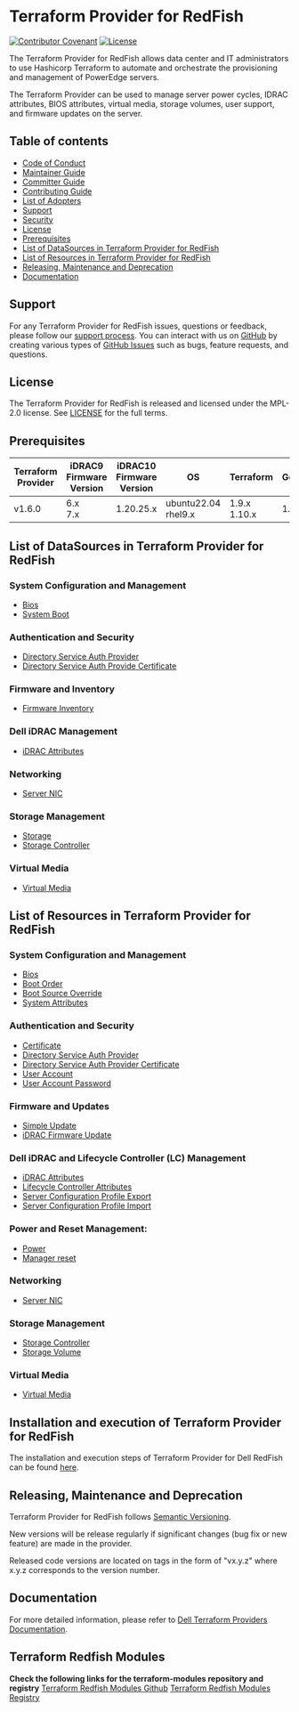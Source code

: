 <!--
Copyright (c) 2020-2025 Dell Inc., or its subsidiaries. All Rights Reserved.

Licensed under the Mozilla Public License Version 2.0 (the "License");
you may not use this file except in compliance with the License.
You may obtain a copy of the License at

    http://mozilla.org/MPL/2.0/


Unless required by applicable law or agreed to in writing, software
distributed under the License is distributed on an "AS IS" BASIS,
WITHOUT WARRANTIES OR CONDITIONS OF ANY KIND, either express or implied.
See the License for the specific language governing permissions and
limitations under the License.
-->
# Terraform Provider for RedFish

[![Contributor Covenant](https://img.shields.io/badge/Contributor%20Covenant-v2.0%20adopted-ff69b4.svg)](about/CODE_OF_CONDUCT.md)
[![License](https://img.shields.io/badge/License-MPL_2.0-blue.svg)](LICENSE)

The Terraform Provider for RedFish allows data center and IT administrators to use Hashicorp Terraform to automate and orchestrate the provisioning and management of PowerEdge servers.

The Terraform Provider can be used to manage server power cycles, IDRAC attributes, BIOS attributes, virtual media, storage volumes, user support, and firmware updates on the server.

## Table of contents

* [Code of Conduct](https://github.com/dell/dell-terraform-providers/blob/main/docs/CODE_OF_CONDUCT.md)
* [Maintainer Guide](https://github.com/dell/dell-terraform-providers/blob/main/docs/MAINTAINER_GUIDE.md)
* [Committer Guide](https://github.com/dell/dell-terraform-providers/blob/main/docs/COMMITTER_GUIDE.md)
* [Contributing Guide](https://github.com/dell/dell-terraform-providers/blob/main/docs/CONTRIBUTING.md)
* [List of Adopters](https://github.com/dell/dell-terraform-providers/blob/main/docs/ADOPTERS.md)
* [Support](#support)
* [Security](https://github.com/dell/dell-terraform-providers/blob/main/docs/SECURITY.md)
* [License](#license)
* [Prerequisites](#prerequisites)
* [List of DataSources in Terraform Provider for RedFish](#list-of-datasources-in-terraform-provider-for-redfish)
* [List of Resources in Terraform Provider for RedFish](#list-of-resources-in-terraform-provider-for-redfish)
* [Releasing, Maintenance and Deprecation](#releasing-maintenance-and-deprecation)
* [Documentation](#documentation)

## Support
For any Terraform Provider for RedFish issues, questions or feedback, please follow our [support process](https://github.com/dell/dell-terraform-providers/blob/main/docs/SUPPORT.md). You can interact with us on [GitHub](https://github.com/dell/dell-terraform-providers) by creating various types of [GitHub Issues](https://github.com/dell/dell-terraform-providers/issues/new/choose) such as bugs, feature requests, and questions.

## License
The Terraform Provider for RedFish is released and licensed under the MPL-2.0 license. See [LICENSE](https://github.com/dell/dell-terraform-providers/blob/main/LICENSE) for the full terms.

## Prerequisites

| **Terraform Provider** | **iDRAC9 Firmware Version** | **iDRAC10 Firmware Version** | **OS** | **Terraform** | **Golang**|
|---------------------|-----------------------|-----------------------|-------|--------------------|--------------------------|
| v1.6.0 | 6.x <br> 7.x | 1.20.25.x | ubuntu22.04 <br> rhel9.x | 1.9.x <br> 1.10.x | 1.24 |

## List of DataSources in Terraform Provider for RedFish

### System Configuration and Management
 
 * [Bios](../product_guide/data-sources/bios)
 * [System Boot](../product_guide/data-sources/system_boot)

### Authentication and Security

  * [Directory Service Auth Provider](../product_guide/data-sources/directory_service_auth_provider)
  * [Directory Service Auth Provide Certificate](../product_guide/data-sources/directory_service_auth_provider_certificate)

### Firmware and Inventory

  * [Firmware Inventory](../product_guide/data-sources/firmware_inventory)

### Dell iDRAC Management

  * [iDRAC Attributes](../product_guide/data-sources/dell_idrac_attributes)

### Networking

  * [Server NIC](../product_guide/data-sources/network)

### Storage Management

  * [Storage](../product_guide/data-sources/storage)
  * [Storage Controller](../product_guide/data-sources/storage_controller)

### Virtual Media

  * [Virtual Media](../product_guide/data-sources/virtual_media)

 
## List of Resources in Terraform Provider for RedFish

### System Configuration and Management

  * [Bios](../product_guide/resources/bios)
  * [Boot Order](../product_guide/resources/boot_order)
  * [Boot Source Override](../product_guide/resources/boot_source_override)
  * [System Attributes](../product_guide/resources/dell_system_attributes)

### Authentication and Security

  * [Certificate](../product_guide/resources/certificate)
  * [Directory Service Auth Provider](../product_guide/resources/directory_service_auth_provider)
  * [Directory Service Auth Provider Certificate](../product_guide/resources/directory_service_auth_provider_certificate)
  * [User Account](../product_guide/resources/user_account)
  * [User Account Password](../product_guide/resources/user_account_password)

### Firmware and Updates

  * [Simple Update](../product_guide/resources/simple_update)
  * [iDRAC Firmware Update](../product_guide/resources/idrac_firmware_update)

### Dell iDRAC and Lifecycle Controller (LC) Management

  * [iDRAC Attributes](../product_guide/resources/dell_idrac_attributes)
  * [Lifecycle Controller Attributes](../product_guide/resources/dell_lc_attributes)
  * [Server Configuration Profile Export](../product_guide/resources/idrac_server_configuration_profile_export)
  * [Server Configuration Profile Import](../product_guide/resources/idrac_server_configuration_profile_import)

### Power and Reset Management:

  * [Power](../product_guide/resources/power)
  * [Manager reset](../product_guide/resources/manager_reset)

### Networking

  * [Server NIC](../product_guide/resources/network_adapter)

### Storage Management

  * [Storage Controller](../product_guide/resources/storage_controller)
  * [Storage Volume](../product_guide/resources/storage_volume)

### Virtual Media

  * [Virtual Media](../product_guide/resources/virtual_media)
  
## Installation and execution of Terraform Provider for RedFish
The installation and execution steps of Terraform Provider for Dell RedFish can be found [here](https://github.com/dell/terraform-provider-redfish/blob/main/about/INSTALLATION.md).

## Releasing, Maintenance and Deprecation

Terraform Provider for RedFish follows [Semantic Versioning](https://semver.org/).

New versions will be release regularly if significant changes (bug fix or new feature) are made in the provider.

Released code versions are located on tags in the form of "vx.y.z" where x.y.z corresponds to the version number.

## Documentation

For more detailed information, please refer to [Dell Terraform Providers Documentation](https://dell.github.io/terraform-docs/).

## Terraform Redfish Modules

**Check the following links for the terraform-modules repository and registry**
[Terraform Redfish Modules Github](https://github.com/dell/terraform-redfish-modules)
[Terraform Redfish Modules Registry](https://registry.terraform.io/modules/dell/modules/redfish/latest)